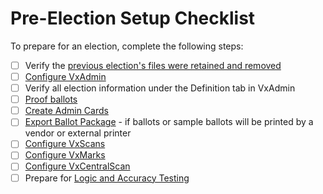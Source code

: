 # Pre-Election Setup Checklist

To prepare for an election, complete the following steps:

* [ ] Verify the [previous election's files were retained and removed](../after-election-night/retaining-and-removing-election-files.md)
* [ ] [Configure VxAdmin](configure-vxadmin.md)
* [ ] Verify all election information under the Definition tab in VxAdmin
* [ ] [Proof ballots](print-proofing-ballots.md)
* [ ] [Create Admin Cards](../hardware-setup/programming-cards.md)
* [ ] [Export Ballot Package](export-ballot-package.md) - if ballots or sample ballots will be printed by a vendor or external printer
* [ ] [Configure VxScans](../hardware-setup/configure-vxscan.md)
* [ ] [Configure VxMarks](../hardware-setup/configuring-and-operating-vxmark.md)
* [ ] [Configure VxCentralScan](configure-ballot-scanner.md)
* [ ] Prepare for [Logic and Accuracy Testing](../l-and-a-testing/l-and-a-checklist.md)
